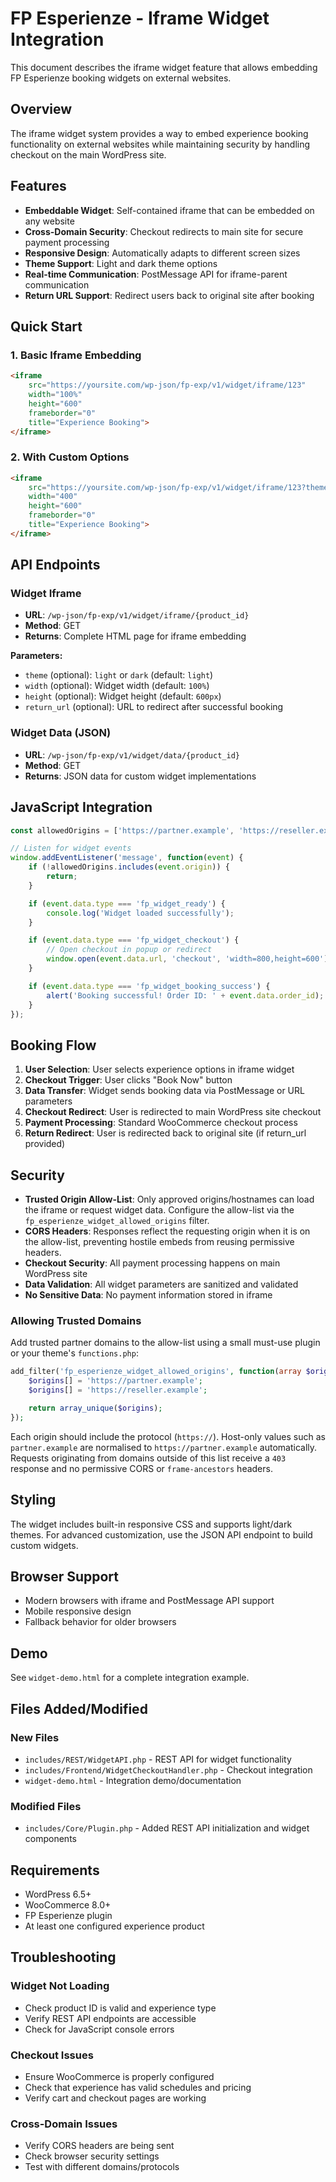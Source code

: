 # FP Esperienze - Iframe Widget Integration

This document describes the iframe widget feature that allows embedding FP Esperienze booking widgets on external websites.

## Overview

The iframe widget system provides a way to embed experience booking functionality on external websites while maintaining security by handling checkout on the main WordPress site.

## Features

- **Embeddable Widget**: Self-contained iframe that can be embedded on any website
- **Cross-Domain Security**: Checkout redirects to main site for secure payment processing
- **Responsive Design**: Automatically adapts to different screen sizes
- **Theme Support**: Light and dark theme options
- **Real-time Communication**: PostMessage API for iframe-parent communication
- **Return URL Support**: Redirect users back to original site after booking

## Quick Start

### 1. Basic Iframe Embedding

```html
<iframe 
    src="https://yoursite.com/wp-json/fp-exp/v1/widget/iframe/123"
    width="100%" 
    height="600" 
    frameborder="0"
    title="Experience Booking">
</iframe>
```

### 2. With Custom Options

```html
<iframe 
    src="https://yoursite.com/wp-json/fp-exp/v1/widget/iframe/123?theme=dark&return_url=https://example.com/thank-you"
    width="400" 
    height="600" 
    frameborder="0"
    title="Experience Booking">
</iframe>
```

## API Endpoints

### Widget Iframe
- **URL**: `/wp-json/fp-exp/v1/widget/iframe/{product_id}`
- **Method**: GET
- **Returns**: Complete HTML page for iframe embedding

**Parameters:**
- `theme` (optional): `light` or `dark` (default: `light`)
- `width` (optional): Widget width (default: `100%`)
- `height` (optional): Widget height (default: `600px`)
- `return_url` (optional): URL to redirect after successful booking

### Widget Data (JSON)
- **URL**: `/wp-json/fp-exp/v1/widget/data/{product_id}`
- **Method**: GET
- **Returns**: JSON data for custom widget implementations

## JavaScript Integration

```javascript
const allowedOrigins = ['https://partner.example', 'https://reseller.example'];

// Listen for widget events
window.addEventListener('message', function(event) {
    if (!allowedOrigins.includes(event.origin)) {
        return;
    }

    if (event.data.type === 'fp_widget_ready') {
        console.log('Widget loaded successfully');
    }

    if (event.data.type === 'fp_widget_checkout') {
        // Open checkout in popup or redirect
        window.open(event.data.url, 'checkout', 'width=800,height=600');
    }

    if (event.data.type === 'fp_widget_booking_success') {
        alert('Booking successful! Order ID: ' + event.data.order_id);
    }
});
```

## Booking Flow

1. **User Selection**: User selects experience options in iframe widget
2. **Checkout Trigger**: User clicks "Book Now" button
3. **Data Transfer**: Widget sends booking data via PostMessage or URL parameters
4. **Checkout Redirect**: User is redirected to main WordPress site checkout
5. **Payment Processing**: Standard WooCommerce checkout process
6. **Return Redirect**: User is redirected back to original site (if return_url provided)

## Security

- **Trusted Origin Allow-List**: Only approved origins/hostnames can load the iframe or request widget data. Configure the allow-list via the `fp_esperienze_widget_allowed_origins` filter.
- **CORS Headers**: Responses reflect the requesting origin when it is on the allow-list, preventing hostile embeds from reusing permissive headers.
- **Checkout Security**: All payment processing happens on main WordPress site
- **Data Validation**: All widget parameters are sanitized and validated
- **No Sensitive Data**: No payment information stored in iframe

### Allowing Trusted Domains

Add trusted partner domains to the allow-list using a small must-use plugin or your theme's `functions.php`:

```php
add_filter('fp_esperienze_widget_allowed_origins', function(array $origins): array {
    $origins[] = 'https://partner.example';
    $origins[] = 'https://reseller.example';

    return array_unique($origins);
});
```

Each origin should include the protocol (`https://`). Host-only values such as `partner.example` are normalised to `https://partner.example` automatically. Requests originating from domains outside of this list receive a `403` response and no permissive CORS or `frame-ancestors` headers.

## Styling

The widget includes built-in responsive CSS and supports light/dark themes. For advanced customization, use the JSON API endpoint to build custom widgets.

## Browser Support

- Modern browsers with iframe and PostMessage API support
- Mobile responsive design
- Fallback behavior for older browsers

## Demo

See `widget-demo.html` for a complete integration example.

## Files Added/Modified

### New Files
- `includes/REST/WidgetAPI.php` - REST API for widget functionality
- `includes/Frontend/WidgetCheckoutHandler.php` - Checkout integration
- `widget-demo.html` - Integration demo/documentation

### Modified Files
- `includes/Core/Plugin.php` - Added REST API initialization and widget components

## Requirements

- WordPress 6.5+
- WooCommerce 8.0+
- FP Esperienze plugin
- At least one configured experience product

## Troubleshooting

### Widget Not Loading
- Check product ID is valid and experience type
- Verify REST API endpoints are accessible
- Check for JavaScript console errors

### Checkout Issues
- Ensure WooCommerce is properly configured
- Check that experience has valid schedules and pricing
- Verify cart and checkout pages are working

### Cross-Domain Issues
- Verify CORS headers are being sent
- Check browser security settings
- Test with different domains/protocols